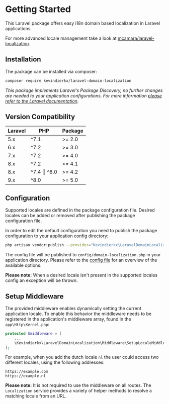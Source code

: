 # Getting Started

This Laravel package offers easy i18n domain based localization in Laravel applications.

For more advanced locale management take a look at [mcamara/laravel-localization](https://github.com/mcamara/laravel-localization).

## Installation

The package can be installed via composer:

```bash
composer require kevindierkx/laravel-domain-localization
```

*This package implements Laravel's Package Discovery, no further changes are needed to your application configurations. For more information [please refer to the Laravel documentation](https://laravel.com/docs/packages#package-discovery).*

## Version Compatibility

| Laravel | PHP            | Package |
| ------- | -------------- | ------- |
| 5.x     | ^7.1           | >= 2.0  |
| 6.x     | ^7.2           | >= 3.0  |
| 7.x     | ^7.2           | >= 4.0  |
| 8.x     | ^7.2           | >= 4.1  |
| 8.x     | ^7.4 \|\| ^8.0 | >= 4.2  |
| 9.x     | ^8.0           | >= 5.0  |

## Configuration

Supported locales are defined in the package configuration file. Desired locales can be added or removed after publishing the package configuration file.

In order to edit the default configuration you need to publish the package configuration to your application config directory:

```bash
php artisan vendor:publish --provider="Kevindierkx\LaravelDomainLocalization\ServiceProvider"
```

The config file will be published to `config/domain-localization.php` in your application directory. Please refer to the [config file](https://github.com/kevindierkx/laravel-domain-localization/blob/master/config/domain-localization.php) for an overview of the available options.

**Please note:** When a desired locale isn't present in the supported locales config an exception will be thrown.

## Setup Middleware

The provided middleware enables dynamically setting the current application locale. To enable this behavior the middleware needs to be registered in the application's middleware array, found in the `app\Http\Kernel.php`:

```php
protected $middleware = [
    ...
    \Kevindierkx\LaravelDomainLocalization\Middleware\SetupLocaleMiddleware::class,
];
```

For example, when you add the dutch locale `nl` the user could access two different locales, using the following addresses:

```
https://example.com
https://example.nl
```

**Please note:** It is not required to use the middleware on all routes. The `Localization` service provides a variety of helper methods to resolve a matching locale from an URL.
